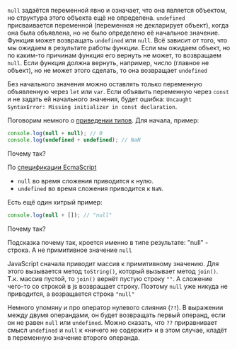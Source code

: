 `null` задаётся переменной явно и означает, что она является объектом, но структура этого объекта ещё не определена. `undefined` присваивается переменной (переменная не декларирует объект), когда она была объявлена, но не было определено её начальное значение. Функция может возвращать `undefined` или `null`. Всё зависит от того, что мы ожидаем в результате работы функции. Если мы ожидаем объект, но по каким-то причинам функция его вернуть не может, то возвращаем `null`. Если функция должна вернуть, например, число (главное не объект), но не может этого сделать, то она возвращает `undefined`

Без начального значения можно оставлять только переменную объявленную через `let` или `var`. Если объявить переменную через `const` и не задать ей начального значения, будет ошибка: `Uncaught SyntaxError: Missing initializer in const declaration`.

Поговорим немного о [приведении типов](/js/typecasting/). Для начала, пример:

```js
console.log(null + null); // 0
console.log(undefined + undefined); // NaN
```

Почему так?

По [спецификации EcmaScript](https://262.ecma-international.org/7.0/#sec-tonumber)

- `null` во время сложения приводится к нулю.
- `undefined` во время сложения приводится к `NaN`.

Есть ещё один хитрый пример:

```js
console.log(null + []); // "null"
```

Почему так?

Подсказка почему так, кроется именно в типе результате: "null" - строка. А не примитивное значение `null`

JavaScript сначала приводит массив к примитивному значению. Для этого вызывается метод `toString()`, который вызывает метод `join()`. Т.к. массив пустой, то `join()` вернёт пустую строку `""`. А сложение чего-то со строкой в js возвращает строку. Поэтому `null` уже никуда не приводится, а возращается строка `"null"`

Немного упомяну и про оператор нулевого слияния (`??`). В выражении между двумя операндами, он будет возвращать первый операнд, если он не равен `null` или `undefined`. Можно сказать, что `??` приравнивает смысл `undefined` и `null` к «ничего не содержит» и в этом случае, кладёт в переменную значение второго операнда.
